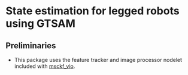 # State estimation for legged robots using GTSAM

## Preliminaries
* This package uses the feature tracker and image processor nodelet included with [msckf_vio](https://github.com/KumarRobotics/msckf_vio).